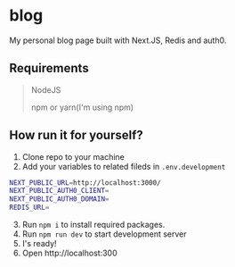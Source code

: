 # blog
My personal blog page built with Next.JS, Redis and auth0.

## Requirements
  >NodeJS
  >
  >npm or yarn(I'm using npm)
 
 ## How run it for yourself?
  
  1. Clone repo to your machine 
  2. Add your variables to related fileds in `.env.development`
 ```bash
NEXT_PUBLIC_URL=http://localhost:3000/
NEXT_PUBLIC_AUTH0_CLIENT=
NEXT_PUBLIC_AUTH0_DOMAIN=
REDIS_URL=
```
  3. Run `npm i` to install required packages.
  4. Run `npm run dev` to start development server
  5. I's ready!
  6. Open http://localhost:300
